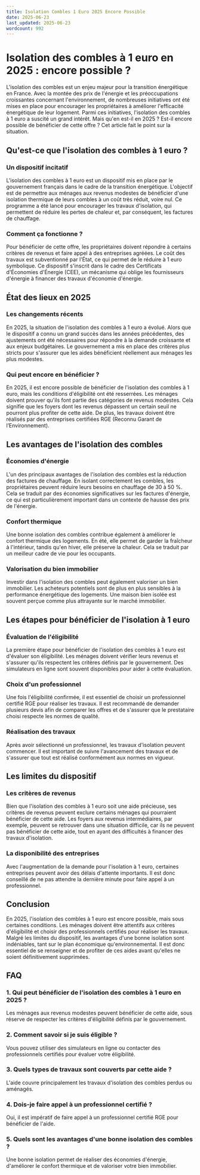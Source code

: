```yaml
---
title: Isolation Combles 1 Euro 2025 Encore Possible
date: 2025-06-23
last_updated: 2025-06-23
wordcount: 992
---
```


# Isolation des combles à 1 euro en 2025 : encore possible ?

L'isolation des combles est un enjeu majeur pour la transition énergétique en France. Avec la montée des prix de l'énergie et les préoccupations croissantes concernant l'environnement, de nombreuses initiatives ont été mises en place pour encourager les propriétaires à améliorer l'efficacité énergétique de leur logement. Parmi ces initiatives, l'isolation des combles à 1 euro a suscité un grand intérêt. Mais qu'en est-il en 2025 ? Est-il encore possible de bénéficier de cette offre ? Cet article fait le point sur la situation.

## Qu'est-ce que l'isolation des combles à 1 euro ?

### Un dispositif incitatif

L'isolation des combles à 1 euro est un dispositif mis en place par le gouvernement français dans le cadre de la transition énergétique. L'objectif est de permettre aux ménages aux revenus modestes de bénéficier d'une isolation thermique de leurs combles à un coût très réduit, voire nul. Ce programme a été lancé pour encourager les travaux d'isolation, qui permettent de réduire les pertes de chaleur et, par conséquent, les factures de chauffage.

### Comment ça fonctionne ?

Pour bénéficier de cette offre, les propriétaires doivent répondre à certains critères de revenus et faire appel à des entreprises agréées. Le coût des travaux est subventionné par l'État, ce qui permet de le réduire à 1 euro symbolique. Ce dispositif s'inscrit dans le cadre des Certificats d'Économies d'Énergie (CEE), un mécanisme qui oblige les fournisseurs d'énergie à financer des travaux d'économie d'énergie.

## État des lieux en 2025

### Les changements récents

En 2025, la situation de l'isolation des combles à 1 euro a évolué. Alors que le dispositif a connu un grand succès dans les années précédentes, des ajustements ont été nécessaires pour répondre à la demande croissante et aux enjeux budgétaires. Le gouvernement a mis en place des critères plus stricts pour s'assurer que les aides bénéficient réellement aux ménages les plus modestes.

### Qui peut encore en bénéficier ?

En 2025, il est encore possible de bénéficier de l'isolation des combles à 1 euro, mais les conditions d'éligibilité ont été resserrées. Les ménages doivent prouver qu'ils font partie des catégories de revenus modestes. Cela signifie que les foyers dont les revenus dépassent un certain seuil ne pourront plus profiter de cette aide. De plus, les travaux doivent être réalisés par des entreprises certifiées RGE (Reconnu Garant de l’Environnement).

## Les avantages de l'isolation des combles

### Économies d'énergie

L'un des principaux avantages de l'isolation des combles est la réduction des factures de chauffage. En isolant correctement les combles, les propriétaires peuvent réduire leurs besoins en chauffage de 30 à 50 %. Cela se traduit par des économies significatives sur les factures d'énergie, ce qui est particulièrement important dans un contexte de hausse des prix de l'énergie.

### Confort thermique

Une bonne isolation des combles contribue également à améliorer le confort thermique des logements. En été, elle permet de garder la fraîcheur à l'intérieur, tandis qu'en hiver, elle préserve la chaleur. Cela se traduit par un meilleur cadre de vie pour les occupants.

### Valorisation du bien immobilier

Investir dans l'isolation des combles peut également valoriser un bien immobilier. Les acheteurs potentiels sont de plus en plus sensibles à la performance énergétique des logements. Une maison bien isolée est souvent perçue comme plus attrayante sur le marché immobilier.

## Les étapes pour bénéficier de l'isolation à 1 euro

### Évaluation de l'éligibilité

La première étape pour bénéficier de l'isolation des combles à 1 euro est d'évaluer son éligibilité. Les ménages doivent vérifier leurs revenus et s'assurer qu'ils respectent les critères définis par le gouvernement. Des simulateurs en ligne sont souvent disponibles pour aider à cette évaluation.

### Choix d'un professionnel

Une fois l'éligibilité confirmée, il est essentiel de choisir un professionnel certifié RGE pour réaliser les travaux. Il est recommandé de demander plusieurs devis afin de comparer les offres et de s'assurer que le prestataire choisi respecte les normes de qualité.

### Réalisation des travaux

Après avoir sélectionné un professionnel, les travaux d'isolation peuvent commencer. Il est important de suivre l'avancement des travaux et de s'assurer que tout est réalisé conformément aux normes en vigueur.

## Les limites du dispositif

### Les critères de revenus

Bien que l'isolation des combles à 1 euro soit une aide précieuse, ses critères de revenus peuvent exclure certains ménages qui pourraient bénéficier de cette aide. Les foyers aux revenus intermédiaires, par exemple, peuvent se retrouver dans une situation difficile, car ils ne peuvent pas bénéficier de cette aide, tout en ayant des difficultés à financer des travaux d'isolation.

### La disponibilité des entreprises

Avec l'augmentation de la demande pour l'isolation à 1 euro, certaines entreprises peuvent avoir des délais d'attente importants. Il est donc conseillé de ne pas attendre la dernière minute pour faire appel à un professionnel.

## Conclusion

En 2025, l'isolation des combles à 1 euro est encore possible, mais sous certaines conditions. Les ménages doivent être attentifs aux critères d'éligibilité et choisir des professionnels certifiés pour réaliser les travaux. Malgré les limites du dispositif, les avantages d'une bonne isolation sont indéniables, tant sur le plan économique qu'environnemental. Il est donc essentiel de se renseigner et de profiter de ces aides avant qu'elles ne soient définitivement supprimées.

## FAQ

### 1. Qui peut bénéficier de l'isolation des combles à 1 euro en 2025 ?

Les ménages aux revenus modestes peuvent bénéficier de cette aide, sous réserve de respecter les critères d'éligibilité définis par le gouvernement.

### 2. Comment savoir si je suis éligible ?

Vous pouvez utiliser des simulateurs en ligne ou contacter des professionnels certifiés pour évaluer votre éligibilité.

### 3. Quels types de travaux sont couverts par cette aide ?

L'aide couvre principalement les travaux d'isolation des combles perdus ou aménagés.

### 4. Dois-je faire appel à un professionnel certifié ?

Oui, il est impératif de faire appel à un professionnel certifié RGE pour bénéficier de l'aide.

### 5. Quels sont les avantages d'une bonne isolation des combles ?

Une bonne isolation permet de réaliser des économies d'énergie, d'améliorer le confort thermique et de valoriser votre bien immobilier.